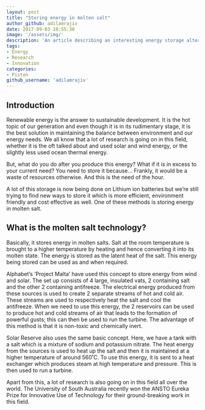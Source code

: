 ```yaml
---
layout: post
title: "Storing energy in molten salt"
author_github: adilamrajiv
date: 2017-09-03 10:55:30
image: '/assets/img/'
description: 'An article describing an interesting energy storage alternative'
tags:
- Energy
- Research
- Innovation
categories:
- Piston
github_username: 'adilamrajiv'
---
```



## Introduction


Renewable energy is the answer to sustainable development. It is the hot
topic of our generation and even though it is in its rudimentary stage,
it is the best solution in maintaining the balance between environment
and our energy needs. We all know that a lot of research is going on in
this field, whether it is the oft talked about and used solar and wind
energy, or the slightly less used ocean thermal energy.

But, what do you do after you produce this energy? What if it is in
excess to your current need? You need to store it because… Frankly, it
would be a waste of resources otherwise. And this is the need of the
hour.

A lot of this storage is now being done on Lithium ion batteries but
we’re still trying to find new ways to store it which is more efficient,
environment friendly and cost effective as well. One of these methods is
storing energy in molten salt.


## What is the molten salt technology?


Basically, it stores energy in molten salts. Salt at the room
temperature is brought to a higher temperature by heating and hence
converting it into its molten state. The energy is stored as the latent
heat of the salt. This energy being stored can be used as and when
required.

Alphabet’s ‘Project Malta’ have used this concept to store energy from
wind and solar. The set up consists of 4 large, insulated vats, 2
containing salt and the other 2 containing antifreeze. The electrical
energy produced from these sources is used to create 2 separate streams
of hot and cold air. These streams are used to respectively heat the
salt and cool the antifreeze. When we need to use this energy, the 2
reservoirs can be used to produce hot and cold streams of air that leads
to the formation of powerful gusts; this can then be used to run the
turbine. The advantage of this method is that it is non-toxic and
chemically inert.

Solar Reserve also uses the same basic concept. Here, we have a tank
with a salt which is a mixture of sodium and potassium nitrate. The heat
energy from the sources is used to heat up the salt and then it is
maintained at a higher temperature of around 560˚C. To use this energy,
it is sent to a heat exchanger which produces steam at high temperature
and pressure. This is then used to run a turbine.

Apart from this, a lot of research is also going on in this field all
over the world. The University of South Australia recently won the ANSTO
Eureka Prize for Innovative Use of Technology for their ground-breaking
work in this field.


